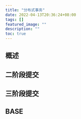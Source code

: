 ```yaml
---
title: "分布式事务"
date: 2022-04-13T20:36:24+08:00
tags: []
featured_image: ""
description: ""
toc: true
---
```


## 概述

## 二阶段提交

## 三阶段提交

## BASE

## 
